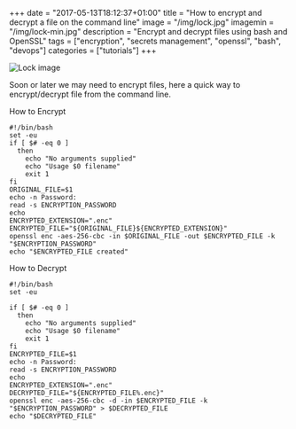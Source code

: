 +++
date = "2017-05-13T18:12:37+01:00"
title = "How to encrypt and decrypt a file on the command line"
image = "/img/lock.jpg"
imagemin = "/img/lock-min.jpg"
description = "Encrypt and decrypt files using bash and OpenSSL"
tags = ["encryption", "secrets management", "openssl", "bash", "devops"]
categories = ["tutorials"]
+++

![Lock image](/img/lock.jpg)

Soon or later we may need to encrypt files, here a quick way to encrypt/decrypt file from the command line.

How to Encrypt

<pre><code class="bash">#!/bin/bash
set -eu
if [ $# -eq 0 ]
  then
    echo "No arguments supplied"
    echo "Usage $0 filename"
    exit 1
fi
ORIGINAL_FILE=$1
echo -n Password:
read -s ENCRYPTION_PASSWORD
echo
ENCRYPTED_EXTENSION=".enc"
ENCRYPTED_FILE="${ORIGINAL_FILE}${ENCRYPTED_EXTENSION}"
openssl enc -aes-256-cbc -in $ORIGINAL_FILE -out $ENCRYPTED_FILE -k "$ENCRYPTION_PASSWORD"
echo "$ENCRYPTED_FILE created"
</code></pre>

How to Decrypt

<pre><code class="bash">#!/bin/bash
set -eu

if [ $# -eq 0 ]
  then
    echo "No arguments supplied"
    echo "Usage $0 filename"
    exit 1
fi
ENCRYPTED_FILE=$1
echo -n Password:
read -s ENCRYPTION_PASSWORD
echo
ENCRYPTED_EXTENSION=".enc"
DECRYPTED_FILE="${ENCRYPTED_FILE%.enc}"
openssl enc -aes-256-cbc -d -in $ENCRYPTED_FILE -k "$ENCRYPTION_PASSWORD" > $DECRYPTED_FILE
echo "$DECRYPTED_FILE"
</code></pre>
